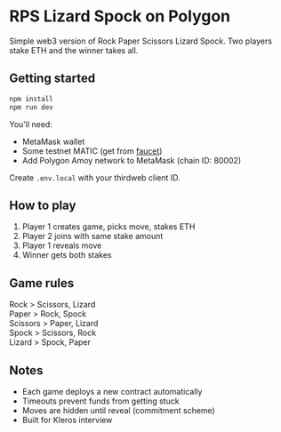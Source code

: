 # RPS Lizard Spock on Polygon

Simple web3 version of Rock Paper Scissors Lizard Spock. Two players stake ETH and the winner takes all.

## Getting started

```bash
npm install
npm run dev
```

You'll need:
- MetaMask wallet
- Some testnet MATIC (get from [faucet](https://faucet.polygon.technology/))
- Add Polygon Amoy network to MetaMask (chain ID: 80002)

Create `.env.local` with your thirdweb client ID.

## How to play

1. Player 1 creates game, picks move, stakes ETH
2. Player 2 joins with same stake amount
3. Player 1 reveals move
4. Winner gets both stakes

## Game rules

Rock > Scissors, Lizard  
Paper > Rock, Spock  
Scissors > Paper, Lizard  
Spock > Scissors, Rock  
Lizard > Spock, Paper

## Notes

- Each game deploys a new contract automatically
- Timeouts prevent funds from getting stuck
- Moves are hidden until reveal (commitment scheme)
- Built for Kleros interview
